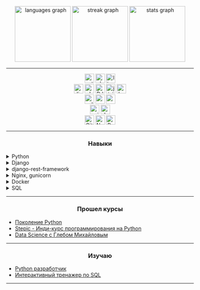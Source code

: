 <div align="center">
  <img src="https://github-readme-stats.vercel.app/api/top-langs?username=Deyvidas&locale=en&hide_title=true&layout=compact&card_width=320&langs_count=6&theme=dark&hide_border=true&order=2" height="150" alt="languages graph"  />
  <img src="https://streak-stats.demolab.com?user=Deyvidas&locale=en&mode=daily&theme=dark&hide_border=true&border_radius=5&date_format=j%20M%5B%20Y%5D&order=3" height="150" alt="streak graph"  />
  <img src="https://github-readme-stats.vercel.app/api?username=Deyvidas&hide_title=true&hide_rank=true&show_icons=false&include_all_commits=true&count_private=true&disable_animations=true&theme=dark&locale=en&hide_border=true&order=1" height="150" alt="stats graph"  />
</div>

---

<div align="center">
  <img src="https://img.shields.io/badge/python-3670A0?style=flat&logo=python&logoColor=ffdd54" height="25" alt="python"/>
  <img src="https://img.shields.io/badge/shell_script-%23121011.svg?style=flat&logo=gnu-bash&logoColor=white" height="25" alt="shell_script"/>
  <img src="https://img.shields.io/badge/Linux-FCC624?style=flat&logo=linux&logoColor=black" height="25" alt="linux"/>
  <br>
  <img src="https://img.shields.io/badge/django-%23092E20.svg?style=flat&logo=django&logoColor=white" height="25" alt="django"/>
  <img src="https://img.shields.io/badge/JWT-black?style=flat&logo=JSON%20web%20tokens" height="25" alt="JWT"/>
  <img src="https://img.shields.io/badge/DJANGO-REST-ff1709?style=flat&logo=django&logoColor=white&color=ff1709&labelColor=gray" height="25" alt="DJANGO-REST"/>
  <img src="https://img.shields.io/badge/jinja-white.svg?style=flat&logo=jinja&logoColor=black" height="25" alt="jinja"/>
  <img src="https://img.shields.io/badge/bootstrap-%238511FA.svg?style=flat&logo=bootstrap&logoColor=white" height="25" alt="bootstrap"/>
  <br>
  <img src="https://img.shields.io/badge/sqlite-%2307405e.svg?style=flat&logo=sqlite&logoColor=white" height="25" alt="sqlite"/>
  <img src="https://img.shields.io/badge/postgres-%23316192.svg?style=flat&logo=postgresql&logoColor=white" height="25" alt="postgres"/>
  <img src="https://img.shields.io/badge/mysql-%2300000f.svg?style=flat&logo=mysql&logoColor=white" height="25" alt="mysql"/>
  <br>
  <img src="https://img.shields.io/badge/nginx-%23009639.svg?style=flat&logo=nginx&logoColor=white" height="25" alt="nginx"/>
  <img src="https://img.shields.io/badge/docker-%230db7ed.svg?style=flat&logo=docker&logoColor=white" height="25" alt="docker"/>
  <br>
  <img src="https://img.shields.io/badge/Git-fc6d26?style=flat&logo=git&logoColor=white" height="25" alt="Git"/>
  <img src="https://img.shields.io/badge/Notion-%23000000.svg?style=flat&logo=notion&logoColor=white" height="25" alt="Notion"/>
  <img src="https://img.shields.io/badge/Postman-FF6C37?style=flat&logo=postman&logoColor=white" height="25" alt="Postman"/>
</div>

---

<h3 align="center">Навыки</h3>

<details>
    <summary>Python</summary>

1. __Синтаксис языка:__
    - Python code style - уверенное владение;
    - PEP8 - уверенное владение;
    - Typed python - базовый уровень.
2. __Знаю структуры данных:__
    - встроенные структуры Python;
    - enum.Enum;
    - typing.NamedTuple;
    - typing.TypedDict;
    - односвязные, двусвязные списки.
3. __ООП - объектно-ориентированное-программирование:__
    - [tasks_about_oop;](https://github.com/Deyvidas/tasks_about_oop)
    - abc - базовое представление абстрактных классов.
4. __Функциональное программирование:__
    - декоратор - хорошее понимание принципа их работы.
5. __Хорошо понимаю:__
    - Почему важно писать тесты;
    - Как работает и зачем виртуальное окружение;
    - Как работать с переменными окружения из .env файла;
    - Как работать с модулями venv, poetry, mypy, flake8;
    - Как использовать пакеты re, sys, os, Path.

</details>

<details>
    <summary>Django</summary>

1. __Могу:__
    - Написать back и front используя Django, jinja и bootstrap;
    - Использовать сигналы pre и post;
    - Использовать function based view и class based view;
    - Оптимизировать запросы через ORM (где это возможно);
    - Тестировать модули приложения используя модуль pytest-django;
    - Тестировать функционал приложения используя selenium;
    - Расширять модель пользователя и менять способ аутентификации пользователя;
    - Управлять встроенной административной панелью Django.
2. __Хорошо понимаю:__
    - Как Django работает с обрабатывает запросы клиента;
    - Как работают и зачем нужны миграции;
    - Как создать интерфейс для взаимодействия с проектом используя drf;
    - Как работать с документами и изображениями;
    - Что такое ленивость в QuerySet;
    - Как работает Django ORM;
    - Как пользоваться документацией Django.

</details>

<details>
    <summary>django-rest-framework</summary>

1. __Хорошо понимаю:__
    - Зачем приложению на Django необходим API;
    - Как использовать авторизацию по jwt-token;

</details>

<details>
    <summary>Nginx, gunicorn</summary>

1. __Умею:__
    - Пользоваться командной строкой sh, bash;
    - Работать с сервером на базе Unix;
    - Разворачивать Django приложение на удаленном сервере;
    - Ориентироваться в документацией Nginx;
    - Получать SSL сертификат используя утилиту certbot;
    - Настроить авто-обновление сертификата SSL, так-же через certbot.

2. __Могу:__
    - Конфигурировать Nginx:
        - конфигурация брандмауэра (что-бы сервер знал куда перенаправить запрос);
        - открывать порты (в конфигурационном файле Nginx);
        - перенаправлять запросы на gunicorn.
    - Конфигурировать gunicorn:
        - автозапуск(демонизация);
        - просмотр логов.

</details>

<details>
    <summary>Docker</summary>

1. __Умею:__
    - Ориентироваться в документации Docker и github-actions;
    - Создавать и запускать контейнеры на сервере через командную строку;
    - Разворачивать контейнеры как через Dockerfile так и через Docker-compose;
    - Пользоваться github-actions, для автоматизации процессов build&run на
      сервере, например после push-action запускать тесты на сервере;
    - Пользоваться модулями от [@appleboy](https://github.com/appleboy)
      например для оповещений об успешном build&run контейнеров на сервере.

2. __Могу:__
    - Писать простенькие sh скрипты.

</details>

<details>
    <summary>SQL</summary>

1. __Могу:__
    - Подключиться к серверам PostgreSQL и MySql;
    - Выполнять базовые запросы в БД.

2. __Изучаю:__
    - Выполнение запросов к связанным таблицам.

</details>

---

<h3 align="center">Прошел курсы</h3>

- [Поколение Python](https://stepik.org/course/58852/syllabus)
- [Stepic - Инди-курс программирования на Python](https://stepik.org/course/63085/syllabus)
- [Data Science с Глебом Михайловым](https://stepik.org/course/113596/syllabus)

---

<h3 align="center">Изучаю</h3>

- [Python разработчик](https://practicum.yandex.ru/python-developer-plus/)
- [Интерактивный тренажер по SQL](https://stepik.org/course/63054/syllabus)

---

